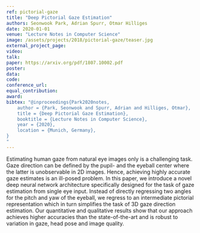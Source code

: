 ```yaml
---
ref: pictorial-gaze
title: "Deep Pictorial Gaze Estimation"
authors: Seonwook Park, Adrian Spurr, Otmar Hilliges
date: 2020-01-01
venue: "Lecture Notes in Computer Science"
image: /assets/projects/2018/pictorial-gaze/teaser.jpg
external_project_page: 
video: 
talk: 
paper: https://arxiv.org/pdf/1807.10002.pdf
poster: 
data: 
code: 
conference_url: 
equal_contribution: 
award: 
bibtex: "@inproceedings{Park2020notes,
	author = {Park, Seonwook and Spurr, Adrian and Hilliges, Otmar},
	title = {Deep Pictorial Gaze Estimation},
	booktitle = {Lecture Notes in Computer Science},
	year = {2020},
	location = {Munich, Germany},
}
"
---
```

Estimating human gaze from natural eye images only is a challenging task. Gaze direction can be defined by the pupil- and the eyeball center where the latter is unobservable in 2D images. Hence, achieving highly accurate gaze estimates is an ill-posed problem. In this paper, we introduce a novel deep neural network architecture specifically designed for the task of gaze estimation from single eye input. Instead of directly regressing two angles for the pitch and yaw of the eyeball, we regress to an intermediate pictorial representation which in turn simplifies the task of 3D gaze direction estimation. Our quantitative and qualitative results show that our approach achieves higher accuracies than the state-of-the-art and is robust to variation in gaze, head pose and image quality.

